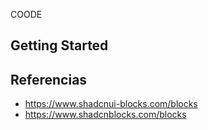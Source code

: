 COODE

## Getting Started

## Referencias

- https://www.shadcnui-blocks.com/blocks
- https://www.shadcnblocks.com/blocks
